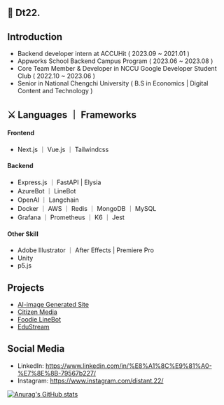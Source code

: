 ## 🦜 Dt22. 
## Introduction
 - Backend developer intern at ACCUHit ( 2023.09 ~ 2021.01 )
 - Appworks School Backend Campus Program ( 2023.06 ~ 2023.08 )
 - Core Team Member & Developer in NCCU Google Developer Student Club ( 2022.10 ~ 2023.06 )
 - Senior in National Chengchi University ( B.S in Economics |  Digital Content and Technology )

## ⚔ Languages ｜ Frameworks
#### Frontend
- Next.js ｜ Vue.js ｜ Tailwindcss
#### Backend
- Express.js ｜ FastAPI | Elysia
- AzureBot ｜ LineBot 
- OpenAI ｜ Langchain
- Docker ｜ AWS ｜ Redis ｜ MongoDB ｜ MySQL
- Grafana ｜ Prometheus ｜ K6 ｜ Jest
#### Other Skill
- Adobe Illustrator ｜ After Effects | Premiere Pro
- Unity
- p5.js


## Projects
- [AI-image Generated Site](https://github.com/Distant22/AI-generate-site)
- [Citizen Media](https://github.com/CitizenMedia-TW/citizen-media)
- [Foodie LineBot](https://github.com/Distant22/FoodieLineBot)
- [EduStream](https://github.com/tsaichiehhuang/EduStream_OnlineLearningPlatform)



## Social Media
- LinkedIn: https://www.linkedin.com/in/%E8%A1%8C%E9%81%A0-%E7%8E%8B-79567b227/
- Instagram: https://www.instagram.com/distant.22/

[![Anurag's GitHub stats](https://github-readme-stats.vercel.app/api?username=distant22&show_icons=true&theme=dark)](https://github.com/anuraghazra/github-readme-stats)

<!--
**Distant22/Distant22** is a ✨ _special_ ✨ repository because its `README.md` (this file) appears on your GitHub profile.

Here are some ideas to get you started:

- 🔭 I’m currently working on ...
- 🌱 I’m currently learning ...
- 👯 I’m looking to collaborate on ...
- 🤔 I’m looking for help with ...
- 💬 Ask me about ...
- 📫 How to reach me: ...
- 😄 Pronouns: ...
- ⚡ Fun fact: ...
-->
